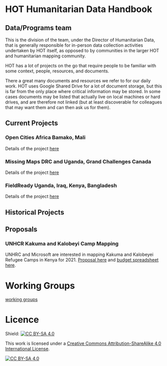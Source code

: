 # HOT Humanitarian Data Handbook

## Data/Programs team

This is the division of the team, under the Director of Humanitarian Data, that is generally responsible for in-person data collection activities undertaken by HOT itself, as opposed to by communities in the larger HOT and humanitarian mapping community.

HOT has a lot of projects on the go that require people to be familiar with some context, people, resources, and documents.

There a great many documents and resources we refer to for our daily work. HOT uses Google Shared Drive for a lot of document storage, but this is far from the only place where critical information may be stored. In some cases documents may be listed that actually live on local machines or hard drives, and are therefore not linked (but at least discoverable for colleagues that may want them and can then ask us for them).

## Current Projects

### Open Cities Africa Bamako, Mali

Details of the project [here](Projects/OCA_Bamako.md)

### Missing Maps DRC and Uganda, Grand Challenges Canada

Details of the project [here](Projects/Missing_Maps_DRC_Uganda_GCC.md)

### FieldReady Uganda, Iraq, Kenya, Bangladesh

Details of the project [here](Projects/FieldReady.md)

## Historical Projects


## Proposals

### UNHCR Kakuma and Kalobeyi Camp Mapping

UNHRC and Microsoft are interested in mapping Kakuma and Kalobeyei Refugee Camps in Kenya for 2021. [Proposal here](https://drive.google.com/file/d/1KiQT5NNsjx1ixfsa5B0wmh-OFoLYgmU4/view?usp=sharing) and [budget spreadsheet here](https://docs.google.com/spreadsheets/d/1a8lHS9kd2m8Wp6KMlaWEj_xoEbYNvx7xFzNgv-6TV-Q/edit?usp=sharing).

# Working Groups
[working groups](working_groups.md)



# Licence
Shield: [![CC BY-SA 4.0][cc-by-sa-shield]][cc-by-sa]

This work is licensed under a
[Creative Commons Attribution-ShareAlike 4.0 International License][cc-by-sa].

[![CC BY-SA 4.0][cc-by-sa-image]][cc-by-sa]

[cc-by-sa]: http://creativecommons.org/licenses/by-sa/4.0/
[cc-by-sa-image]: https://licensebuttons.net/l/by-sa/4.0/88x31.png
[cc-by-sa-shield]: https://img.shields.io/badge/License-CC%20BY--SA%204.0-lightgrey.svg

